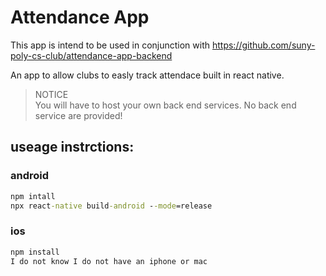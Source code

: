 # Attendance App
This app is intend to be used in conjunction with https://github.com/suny-poly-cs-club/attendance-app-backend

An app to allow clubs to easly track attendace built in react native.

> NOTICE  
> You will have to host your own back end services. No back end service are provided!

## useage instrctions:
### android
```cmd
npm intall  
npx react-native build-android --mode=release 
```

### ios 
```zsh
npm install
I do not know I do not have an iphone or mac
```
